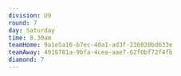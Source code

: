```yaml
---
division: U9
round: 7
day: Saturday
time: 8.30am
teamHome: 9a1e5a16-b7ec-40a1-ad3f-236020bd633e
teamAway: 4916781a-9bfa-4cea-aae7-62f0bf72f4fb
diamond: 7
---
```

